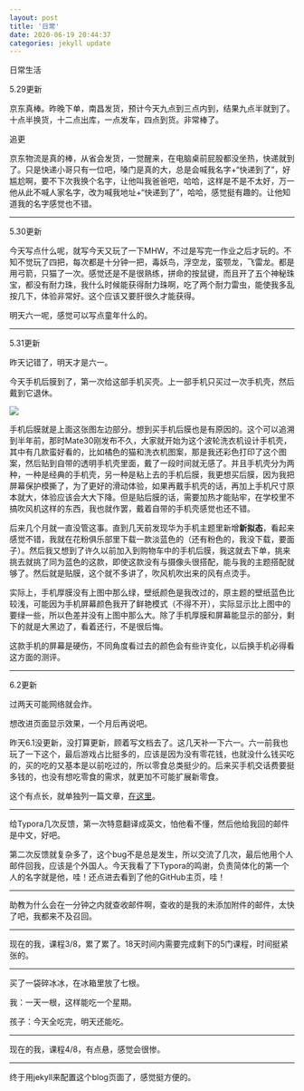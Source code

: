 ```yaml
---
layout: post
title: '日常'
date: 2020-06-19 20:44:37
categories: jekyll update
---
```


日常生活

<!-- more -->

5.29更新

京东真棒。昨晚下单，南昌发货，预计今天九点到三点内到，结果九点半就到了。十点半换货，十二点出库，一点发车，四点到货。非常棒了。

追更

京东物流是真的棒，从省会发货，一觉醒来，在电脑桌前屁股都没坐热，快递就到了。只是快递小哥只有一位吧，嗓门是真的大，总是会喊我名字+“快递到了”，好尴尬啊，要不下次我换个名字，让他叫我爸爸吧，哈哈，这样是不是不太好，万一他从此不喊人家名字，改为喊我地址+“快递到了”，哈哈，感觉挺有趣的。让他知道我的名字感觉也不错。

------

5.30更新

今天写点什么呢，就写今天又玩了一下MHW，不过是写完一作业之后才玩的。不知不觉玩了四把，每次都是十分钟一把，毒妖鸟，浮空龙，蛮颚龙，飞雷龙。都是用弓箭，只猫了一次。感觉还是不是很熟练，拼命的按鼠键，而且开了五个神秘珠宝，都没有耐力珠，我什么时候能获得耐力珠啊，吃了两个耐力雷虫，能使我多乱按几下，体验非常好。这个应该又要肝很久才能获得。

明天六一呢，感觉可以写点童年什么的。

------

5.31更新

昨天记错了，明天才是六一。

今天手机后膜到了，第一次给这部手机买壳。上一部手机只买过一次手机壳，然后戴到它退休。

![](https://pajir.github.io/assets/images/1592571133189.png)

手机后膜就是上面这张图左边部分。想到买手机后膜也是有原因的。这个可以追溯到半年前，那时Mate30刚发布不久，大家就开始为这个波轮洗衣机设计手机壳，其中有几款蛮好看的，比如橘色的猫和洗衣机图案，那是我还彩色打印了这个图案，然后贴到自带的透明手机壳里面，戴了一段时间就无感了。并且手机壳分为两种，一种是经典的手机壳，另一种是粘上去的手机后膜，我更想买后膜，因为我把屏幕保护模撕了，为了更好的滑动体验，如果再戴手机壳的话，再加上手机尺寸原本就大，体验应该会大大下降。但是贴后膜的话，需要加热才能贴牢，在学校里不搞吹风机这样的东西，我也就作罢，戴着自带的手机壳感觉也还不错。

后来几个月就一直没管这事。直到几天前发现华为手机主题里新增**新拟态**，看起来感觉不错，我就在花粉俱乐部里下载一款淡蓝色的（还有粉色的，我没下载，要面子）。然后我又想到了许久以前加入到购物车中的手机后膜，我这就去下单，挑来挑去就挑了同为蓝色的这款，即使这款没有与摄像头很搭配，能与我的主题搭配就够了。然后就是贴膜，这个就不多讲了，吹风机吹出来的风有点烫手。

实际上，手机厚膜没有上图中那么绿，壁纸颜色是我改过的，原主题的壁纸蓝色比较浅，可能因为手机屏幕颜色我开了鲜艳模式（不得不开），实际显示比上图中的要绿一些，所以色差并没有上图中那么大。除了手机厚膜和屏幕能显示的部分，剩下的就是大黑边了，看着还行，不是很后悔。

这款手机的屏幕是硬伤，不同角度看过去的颜色会有些许变化，以后换手机必得看这方面的测评。

------

6.2更新

过两天可能网络就会炸。

想改进页面显示效果，一个月后再说吧。

昨天6.1没更新，没打算更新，顾着写文档去了。这几天补一下六一。六一前我也玩了一下这个，最后游戏占比挺多的，应该是因为没有零花钱，也就没什么钱买吃的，买的吃的又基本是以前吃过的，所以零食总类挺少的。后来买手机交话费要挺多钱的，也没有想吃零食的需求，就更加不可能扩展新零食。

这个有点长，就单独列一篇文章，[在这里](https://pajir.github.io/post/children-day)。

------

给Typora几次反馈，第一次特意翻译成英文，怕他看不懂，然后他给我回的邮件是中文，好吧。

第二次反馈就复杂多了，这个bug不是总是发生，所以交流了几次，最后他用个人邮件回我，应该是个外国人。今天我看了下Typora的鸣谢，负责简体化的第一个人的名字就是他，哇！还点进去看到了他的GitHub主页，哇！

------

助教为什么会在一分钟之内就查收邮件啊，查收的是我的未添加附件的邮件，太快了吧，我都来不及召回。

------

现在的我，课程3/8，累了累了。18天时间内需要完成剩下的5门课程，时间挺紧张的。

------

买了一袋碎冰冰，在冰箱里放了七根。

我：一天一根，这样能吃一个星期。

孩子：今天全吃完，明天还能吃。

------

现在的我，课程4/8，有点悬，感觉会很惨。

------

终于用jekyll来配置这个blog页面了，感觉挺方便的。